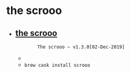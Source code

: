 # the scrooo
- [the scrooo](https://www.fullbucket.de/music/scrooo.html)
  -                The scrooo – v1.3.0[02-Dec-2019]      
  - 
  - `brew cask install scrooo`
